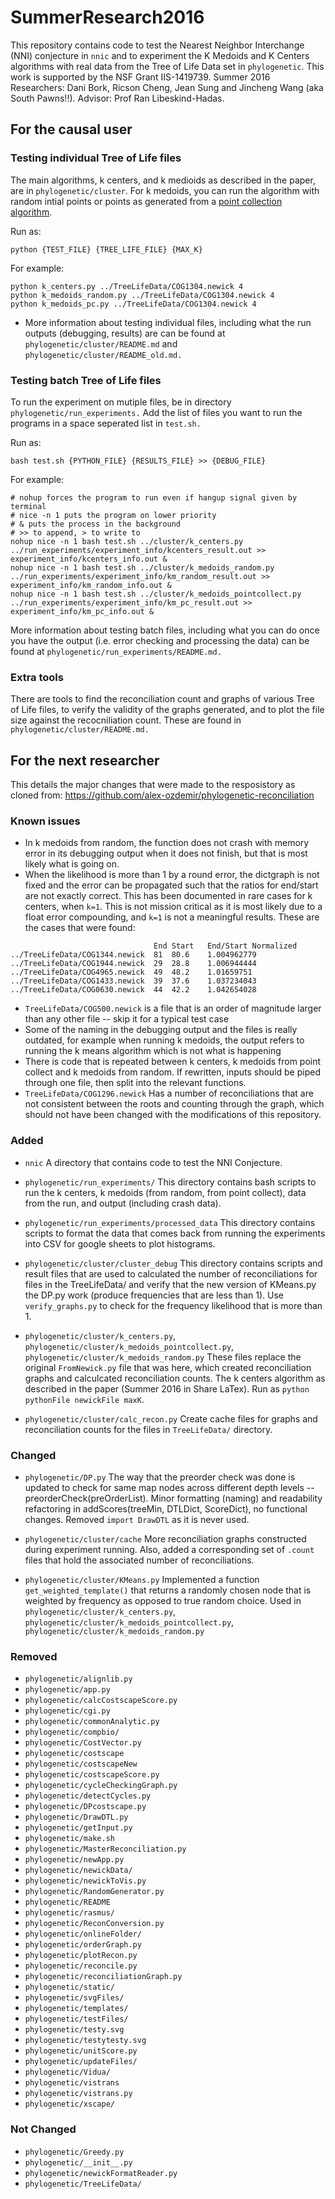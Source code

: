 # SummerResearch2016

This repository contains code to test the Nearest Neighbor Interchange (NNI) conjecture in `nnic` and to experiment the K Medoids and K Centers algorithms with real data from the Tree of Life Data set in `phylogenetic`. This work is supported by the NSF Grant IIS-1419739.  Summer 2016 Researchers: Dani Bork, Ricson Cheng, Jean Sung and Jincheng Wang (aka South Pawns!!). Advisor: Prof Ran Libeskind-Hadas. 

## For the causal user

### Testing individual Tree of Life files
The main algorithms, k centers, and k medioids as described in the paper, are in `phylogenetic/cluster`. For k medoids, you can run the algorithm with random intial points or points as generated from a [point collection algorithm](https://en.wikipedia.org/wiki/Lloyd%27s_algorithm).

Run as:
```
python {TEST_FILE} {TREE_LIFE_FILE} {MAX_K}
```

For example:
```
python k_centers.py ../TreeLifeData/COG1304.newick 4 
python k_medoids_random.py ../TreeLifeData/COG1304.newick 4 
python k_medoids_pc.py ../TreeLifeData/COG1304.newick 4 
```

* More information about testing individual files, including what the run outputs (debugging, results) are can be found at `phylogenetic/cluster/README.md` and `phylogenetic/cluster/README_old.md.`


### Testing batch Tree of Life files
To run the experiment on mutiple files, be in directory `phylogenetic/run_experiments.` Add the list of files you want to run the programs in a space seperated list in `test.sh.`

Run as:
```
bash test.sh {PYTHON_FILE} {RESULTS_FILE} >> {DEBUG_FILE}
```

For example:
```
# nohup forces the program to run even if hangup signal given by terminal
# nice -n 1 puts the program on lower priority 
# & puts the process in the background
# >> to append, > to write to 
nohup nice -n 1 bash test.sh ../cluster/k_centers.py ../run_experiments/experiment_info/kcenters_result.out >> experiment_info/kcenters_info.out &
nohup nice -n 1 bash test.sh ../cluster/k_medoids_random.py ../run_experiments/experiment_info/km_random_result.out >> experiment_info/km_random_info.out &
nohup nice -n 1 bash test.sh ../cluster/k_medoids_pointcollect.py ../run_experiments/experiment_info/km_pc_result.out >> experiment_info/km_pc_info.out &
```

More information about testing batch files, including what you can do once you have the output (i.e. error checking and processing the data) can be found at `phylogenetic/run_experiments/README.md.`


### Extra tools 
There are tools to find the reconciliation count and graphs of various Tree of Life files, to verify the validity of the graphs generated, and to plot the file size against the recocniliation count. These are found in `phylogenetic/cluster/README.md.`


## For the next researcher 

This details the major changes that were made to the resposistory as cloned from:
https://github.com/alex-ozdemir/phylogenetic-reconciliation

### Known issues
* In k medoids from random, the function does not crash with memory error in its debugging output when it does not finish, but that is most likely what is going on. 
* When the likelihood is more than 1 by a round error, the dictgraph is not fixed and the error can be propagated such that the ratios for end/start are not exactly correct. This has been documented in rare cases for k centers, when `k=1`. This is not mission critical as it is most likely due to a float error compounding, and `k=1` is not a meaningful results. These are the cases that were found:

```
								End	Start	End/Start Normalized
../TreeLifeData/COG1344.newick	81	80.6	1.004962779
../TreeLifeData/COG1944.newick	29	28.8	1.006944444
../TreeLifeData/COG4965.newick	49	48.2	1.01659751
../TreeLifeData/COG1433.newick	39	37.6	1.037234043
../TreeLifeData/COG0630.newick	44	42.2	1.042654028
```
* `TreeLifeData/COG500.newick` is a file that is an order of magnitude larger than any other file -- skip it for a typical test case
* Some of the naming in the debugging output and the files is really outdated, for example when running k medoids, the output refers to running the k means algorithm which is not what is happening
* There is code that is repeated between k centers, k medoids from point collect and k medoids from random. If rewritten, inputs should be piped through one file, then split into the relevant functions. 
* `TreeLifeData/COG1296.newick` Has a number of reconciliations that are not consistent between the roots and counting through the graph, which should not have been changed with the modifications of this repository. 


###  Added

* `nnic` 
A directory that contains code to test the NNI Conjecture.

* `phylogenetic/run_experiments/`
This directory contains bash scripts to run the k centers, k medoids (from random, from point collect), data from the run, and output (including crash data). 

* `phylogenetic/run_experiments/processed_data`
This directory contains scripts to format the data that comes back from running the experiments into CSV for google sheets to plot histograms. 

* `phylogenetic/cluster/cluster_debug`
This directory contains scripts and result files that are used to calculated the number of reconciliations for files in the TreeLifeData/ and verify that the new version of KMeans.py the DP.py work (produce frequencies that are less than 1). Use `verify_graphs.py` to check for the frequency likelihood that is more than 1.  

* `phylogenetic/cluster/k_centers.py`, `phylogenetic/cluster/k_medoids_pointcollect.py`, `phylogenetic/cluster/k_medoids_random.py`
These files replace the original `FromNewick.py` file that was here, which created reconciliation graphs and calculcated reconciliation counts. The k centers algorithm as described in the paper (Summer 2016 in Share LaTex). Run as `python pythonFile newickFile maxK`. 


* `phylogenetic/cluster/calc_recon.py`
Create cache files for graphs and reconciliation counts for the files in `TreeLifeData/` directory. 



### Changed

* `phylogenetic/DP.py`
The way that the preorder check was done is updated to check for same map nodes across different depth levels -- preorderCheck(preOrderList). Minor formatting (naming) and readability refactoring in addScores(treeMin, DTLDict, ScoreDict), no functional changes. Removed `import DrawDTL` as it is never used.

* `phylogenetic/cluster/cache` 
More reconciliation graphs constructed during experiment running. Also, added a corresponding set of `.count` files that hold the associated number of reconciliations. 

* `phylogenetic/cluster/KMeans.py`
Implemented a function `get_weighted_template()` that returns a randomly chosen node that is weighted by frequency as opposed to true random choice. Used in `phylogenetic/cluster/k_centers.py`, `phylogenetic/cluster/k_medoids_pointcollect.py`, `phylogenetic/cluster/k_medoids_random.py`


### Removed 
* `phylogenetic/alignlib.py`
* `phylogenetic/app.py`
* `phylogenetic/calcCostscapeScore.py`
* `phylogenetic/cgi.py`
* `phylogenetic/commonAnalytic.py`
* `phylogenetic/compbio/`
* `phylogenetic/CostVector.py`
* `phylogenetic/costscape`
* `phylogenetic/costscapeNew`
* `phylogenetic/costscapeScore.py`
* `phylogenetic/cycleCheckingGraph.py`
* `phylogenetic/detectCycles.py`
* `phylogenetic/DPcostscape.py`
* `phylogenetic/DrawDTL.py`
* `phylogenetic/getInput.py`
* `phylogenetic/make.sh`
* `phylogenetic/MasterReconciliation.py`
* `phylogenetic/newApp.py`
* `phylogenetic/newickData/`
* `phylogenetic/newickToVis.py`
* `phylogenetic/RandomGenerator.py`
* `phylogenetic/README`
* `phylogenetic/rasmus/`
* `phylogenetic/ReconConversion.py`
* `phylogenetic/onlineFolder/`
* `phylogenetic/orderGraph.py`
* `phylogenetic/plotRecon.py`
* `phylogenetic/reconcile.py`
* `phylogenetic/reconciliationGraph.py`
* `phylogenetic/static/`
* `phylogenetic/svgFiles/`
* `phylogenetic/templates/`
* `phylogenetic/testFiles/`
* `phylogenetic/testy.svg`
* `phylogenetic/testytesty.svg`
* `phylogenetic/unitScore.py`
* `phylogenetic/updateFiles/`
* `phylogenetic/Vidua/`
* `phylogenetic/vistrans`
* `phylogenetic/vistrans.py`
* `phylogenetic/xscape/`


### Not Changed
* `phylogenetic/Greedy.py`
* `phylogenetic/__init__.py`
* `phylogenetic/newickFormatReader.py`
* `phylogenetic/TreeLifeData/`